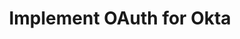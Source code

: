 ---
title: Implement OAuth for Okta
excerpt: Learn how to interact with Okta APIs using scoped OAuth 2.0 access tokens.
layout: Guides
sections:
 - main
---
